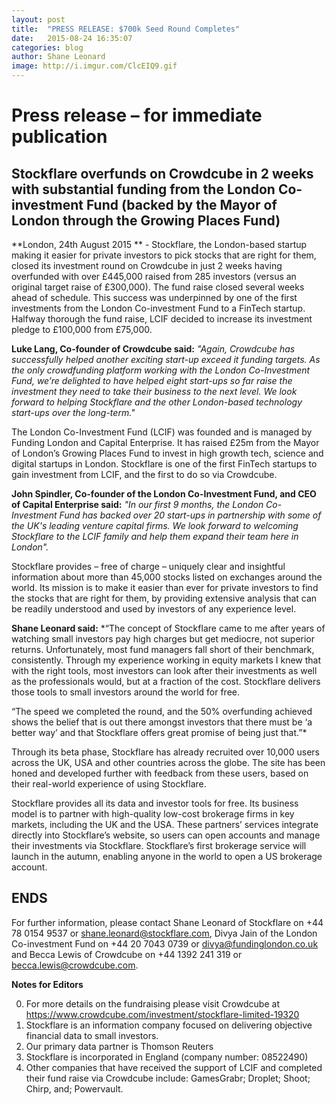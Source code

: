 ```yaml
---
layout: post
title:  "PRESS RELEASE: $700k Seed Round Completes"
date:   2015-08-24 16:35:07
categories: blog
author: Shane Leonard
image: http://i.imgur.com/ClcEIQ9.gif
---
```


# Press release – for immediate publication

## Stockflare overfunds on Crowdcube in 2 weeks with substantial funding from the London Co-investment Fund (backed by the Mayor of London through the Growing Places Fund)

**London, 24th August 2015 ** - Stockflare, the London-based startup making it easier for private investors to pick stocks that are right for them, closed its investment round on Crowdcube in just 2 weeks having overfunded with over £445,000 raised from 285 investors (versus an original target raise of £300,000). The fund raise closed several weeks ahead of schedule. This success was underpinned by one of the first investments from the London Co-investment Fund to a FinTech startup. Halfway thorough the fund raise, LCIF decided to increase its investment pledge to £100,000 from £75,000. 

**Luke Lang, Co-founder of Crowdcube said:** *"Again, Crowdcube has successfully helped another exciting start-up exceed it funding targets. As the only crowdfunding platform working with the London Co-Investment Fund, we’re delighted to have helped eight start-ups so far raise the investment they need to take their business to the next level. We look forward to helping Stockflare and the other London-based technology start-ups over the long-term."*

The London Co-Investment Fund (LCIF) was founded and is managed by Funding London and Capital Enterprise.  It has raised £25m from the Mayor of London’s Growing Places Fund to invest in high growth tech, science and digital startups in London.  Stockflare is one of the first FinTech startups to gain investment from LCIF, and the first to do so via Crowdcube.  

**John Spindler, Co-founder of the London Co-Investment Fund, and CEO of Capital Enterprise said:** *"In our first 9 months, the London Co-Investment Fund has backed over 20 start-ups in partnership with some of the UK's leading venture capital firms. We look forward to welcoming Stockflare to the LCIF family and help them expand their team here in London".*

Stockflare provides – free of charge – uniquely clear and insightful information about more than 45,000 stocks listed on exchanges around the world.  Its mission is to make it easier than ever for private investors to find the stocks that are right for them, by providing extensive analysis that can be readily understood and used by investors of any experience level. 

**Shane Leonard said:** *“The concept of Stockflare came to me after years of watching small investors pay high charges but get mediocre, not superior returns. Unfortunately, most fund managers fall short of their benchmark, consistently.  Through my experience working in equity markets I knew that with the right tools, most investors can look after their investments as well as the professionals would, but at a fraction of the cost. Stockflare delivers those tools to small investors around the world for free. 

 “The speed we completed the round, and the 50% overfunding achieved shows the belief that is out there amongst investors that there must be ‘a better way’ and that Stockflare offers great promise of being just that.”*

Through its beta phase, Stockflare has already recruited over 10,000 users across the UK, USA and other countries across the globe. The site has been honed and developed further with feedback from these users, based on their real-world experience of using Stockflare. 

Stockflare provides all its data and investor tools for free. Its business model is to partner with high-quality low-cost brokerage firms in key markets, including the UK and the USA. These partners’ services integrate directly into Stockflare’s website, so users can open accounts and manage their investments via Stockflare. Stockflare’s first brokerage service will launch in the autumn, enabling anyone in the world to open a US brokerage account.

## ENDS

For further information, please contact Shane Leonard of Stockflare on +44 78 0154 9537 or [shane.leonard@stockflare.com](mailto:shane.leonard@stockflare.com), Divya Jain of the London Co-investment Fund on +44 20 7043 0739 or [divya@fundinglondon.co.uk](mailto:divya@fundinglondon.co.uk) and Becca Lewis of Crowdcube on +44 1392 241 319 or [becca.lewis@crowdcube.com](mailto:becca.lewis@crowdcube.com). 

**Notes for Editors**

0.	For more details on the fundraising please visit Crowdcube at https://www.crowdcube.com/investment/stockflare-limited-19320
0.	Stockflare is an information company focused on delivering objective financial data to small investors. 
0.	Our primary data partner is Thomson Reuters
0.	Stockflare is incorporated in England (company number: 08522490)     
0.	Other companies that have received the support of LCIF and completed their fund raise via Crowdcube include: GamesGrabr; Droplet; Shoot; Chirp, and; Powervault.